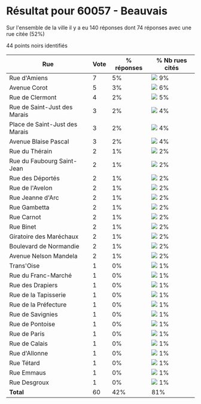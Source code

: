 # Résultat pour 60057 - Beauvais

Sur l'ensemble de la ville il y a eu 140 réponses dont 74 réponses avec une rue citée (52%)

44 points noirs identifiés

| Rue | Vote | % réponses | % Nb rues cités|
|-----|------|------------|----------------|
| Rue d'Amiens | 7 | 5% | <img src="../../img/bar_9.gif" />&nbsp;9%|
| Avenue Corot | 5 | 3% | <img src="../../img/bar_6.gif" />&nbsp;6%|
| Rue de Clermont | 4 | 2% | <img src="../../img/bar_5.gif" />&nbsp;5%|
| Rue de Saint-Just des Marais | 3 | 2% | <img src="../../img/bar_4.gif" />&nbsp;4%|
| Place de Saint-Just des Marais | 3 | 2% | <img src="../../img/bar_4.gif" />&nbsp;4%|
| Avenue Blaise Pascal | 3 | 2% | <img src="../../img/bar_4.gif" />&nbsp;4%|
| Rue du Thérain | 2 | 1% | <img src="../../img/bar_2.gif" />&nbsp;2%|
| Rue du Faubourg Saint-Jean | 2 | 1% | <img src="../../img/bar_2.gif" />&nbsp;2%|
| Rue des Déportés | 2 | 1% | <img src="../../img/bar_2.gif" />&nbsp;2%|
| Rue de l'Avelon | 2 | 1% | <img src="../../img/bar_2.gif" />&nbsp;2%|
| Rue Jeanne d'Arc | 2 | 1% | <img src="../../img/bar_2.gif" />&nbsp;2%|
| Rue Gambetta | 2 | 1% | <img src="../../img/bar_2.gif" />&nbsp;2%|
| Rue Carnot | 2 | 1% | <img src="../../img/bar_2.gif" />&nbsp;2%|
| Rue Binet | 2 | 1% | <img src="../../img/bar_2.gif" />&nbsp;2%|
| Giratoire des Maréchaux | 2 | 1% | <img src="../../img/bar_2.gif" />&nbsp;2%|
| Boulevard de Normandie | 2 | 1% | <img src="../../img/bar_2.gif" />&nbsp;2%|
| Avenue Nelson Mandela | 2 | 1% | <img src="../../img/bar_2.gif" />&nbsp;2%|
| Trans'Oise | 1 | 0% | <img src="../../img/bar_1.gif" />&nbsp;1%|
| Rue du Franc-Marché | 1 | 0% | <img src="../../img/bar_1.gif" />&nbsp;1%|
| Rue des Drapiers | 1 | 0% | <img src="../../img/bar_1.gif" />&nbsp;1%|
| Rue de la Tapisserie | 1 | 0% | <img src="../../img/bar_1.gif" />&nbsp;1%|
| Rue de la Préfecture | 1 | 0% | <img src="../../img/bar_1.gif" />&nbsp;1%|
| Rue de Savignies | 1 | 0% | <img src="../../img/bar_1.gif" />&nbsp;1%|
| Rue de Pontoise | 1 | 0% | <img src="../../img/bar_1.gif" />&nbsp;1%|
| Rue de Paris | 1 | 0% | <img src="../../img/bar_1.gif" />&nbsp;1%|
| Rue de Calais | 1 | 0% | <img src="../../img/bar_1.gif" />&nbsp;1%|
| Rue d'Allonne | 1 | 0% | <img src="../../img/bar_1.gif" />&nbsp;1%|
| Rue Tétard | 1 | 0% | <img src="../../img/bar_1.gif" />&nbsp;1%|
| Rue Emmaus | 1 | 0% | <img src="../../img/bar_1.gif" />&nbsp;1%|
| Rue Desgroux | 1 | 0% | <img src="../../img/bar_1.gif" />&nbsp;1%|
| **Total** | 60 | 42% | 81%|
